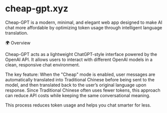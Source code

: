 # cheap-gpt.xyz
Cheap-GPT is a modern, minimal, and elegant web app designed to make AI chat more affordable by optimizing token usage through intelligent language translation.

🌍 Overview

Cheap-GPT acts as a lightweight ChatGPT-style interface powered by the OpenAI API.
It allows users to interact with different OpenAI models in a clean, responsive chat environment.

The key feature:
When the "Cheap" mode is enabled, user messages are automatically translated into Traditional Chinese before being sent to the model, and then translated back to the user’s original language upon response.
Since Traditional Chinese often uses fewer tokens, this approach can reduce API costs while keeping the same conversational meaning.

This process reduces token usage and helps you chat smarter for less.
